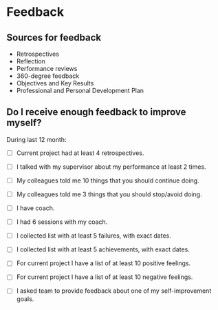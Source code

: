 # Feedback

## Sources for feedback

* Retrospectives
* Reflection
* Performance reviews
* 360-degree feedback
* Objectives and Key Results
* Professional and Personal Development Plan 

## Do I receive enough feedback to improve myself?
 
During last 12 month:
 
 - [ ] Current project had at least 4 retrospectives.
 - [ ] I talked with my supervisor about my performance at least 2 times.
 - [ ] My colleagues told me 10 things that you should continue doing.
 - [ ] My colleagues told me 3 things that you should stop/avoid doing.
 - [ ] I have coach.
 - [ ] I had 6 sessions with my coach.
 - [ ] I collected list with at least 5 failures, with exact dates.
 - [ ] I collected list with at least 5 achievements, with exact dates.
 - [ ] For current project I have a list of at least 10 positive feelings.
 - [ ] For current project I have a list of at least 10 negative feelings.
 - [ ] I asked team to provide feedback about one of my self-improvement goals.
 
 